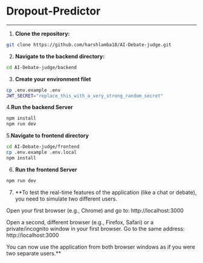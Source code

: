 # Dropout-Predictor

---



1. **Clone the repository:**

```bash
git clone https://github.com/harshlamba18/AI-Debate-judge.git
```

 
2. **Navigate to the backend directory:**

```bash
cd AI-Debate-judge/backend
```

3. **Create your environment filet**

```bash
cp .env.example .env
JWT_SECRET="replace_this_with_a_very_strong_random_secret"
```

4.**Run the backend Server**

```bash
npm install
npm run dev
```

5.**Navigate to frontend directory**

```bash
cd AI-Debate-judge/frontend
cp .env.example .env.local
npm install
```

6. **Run the frontend Server**

```bash
npm run dev
```

7. **To test the real-time features of the application (like a chat or debate), you need to simulate two different users.

Open your first browser (e.g., Chrome) and go to:
http://localhost:3000

Open a second, different browser (e.g., Firefox, Safari) or a private/incognito window in your first browser. Go to the same address:
http://localhost:3000

You can now use the application from both browser windows as if you were two separate users.**